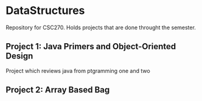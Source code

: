 # DataStructures
Repository for CSC270. Holds projects that are done throught the semester.

## Project 1: Java Primers and Object-Oriented Design
Project which reviews java from ptgramming one and two

## Project 2: Array Based Bag
